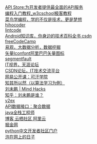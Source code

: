 [API Store:为开发者提供最全面的API服务](http://apistore.baidu.com/)<br>
[编程入门教程_w3cschool极客教程](https://www.w3cschool.cn/tutorial)<br>
[菜鸟学编程，学的不仅是技术，更是梦想](http://www.runoob.com/)<br>
[hihocoder](http://hihocoder.com/problemset)<br>
[lintcode](http://www.lintcode.com/zh-cn/problem/)<br>
[Android知识库，你身边的技术百科全书 csdn](http://lib.csdn.net/base/15)<br>
[freeCodeCamp](https://www.freecodecamp.org/challenges/become-a-supporter)<br>
[易观，大数据分析，数据挖掘](http://www.analysys.cn/view/internetComp/internetComp.html)<br>
[矢量Iconfont阿里巴巴矢量图标](http://www.iconfont.cn/)<br>
[segmentfault](https://segmentfault.com/)<br>
[IT视界，天涯论坛](http://bbs.tianya.cn/list-itinfo-1.shtml)<br>
[CSDN论坛，IT技术交流平台](http://bbs.csdn.net/home)<br>
[网易公开课：可汗学院](https://open.163.com/khan/)<br>
[知其所以然（以算法学习为例）](https://mp.weixin.qq.com/s?__biz=MzI2NjA3NTc4Ng==&mid=2652078860&idx=1&sn=5b9e0196cc9c614a529551399bdc92d0&chksm=f17488e9c60301ff87b8cac807f9deae68c34d4fa359d9bcd99c2f27e47787f4cb1123e00737&scene=0#rd)<br>
[刘未鹏 | Mind Hacks](http://mindhacks.cn/)<br>
[知乎：刘未鹏是谁？](https://www.zhihu.com/question/19616722)<br>
[v2ex](https://www.v2ex.com/)<br>
[API数据接口：聚合数据](https://www.juhe.cn/)<br>
[java全栈工程师](http://how2j.cn/?p=10928)<br>
[博客 云栖社区 阿里云](https://www.ibm.com/developerworks/cn/topics/)<br>
[掘金网](https://juejin.im/)<br>
[python中文开发者社区门户 ](http://www.pythontab.com/)<br>
[泡在网上的日子](http://www.jcodecraeer.com/)<br>
[]()
[]()
